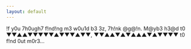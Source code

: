 ```yaml
---
layout: default
---
```

!f y0u 7h0ugh7 f!nd!ng m3 w0u1d b3 3z, 7h!nk @g@!n. M@yb3 h3@d t0 ▼▼▲▲▼▼▼▼▼▲▼▼▼▲▼▼, ▼▼▲▲▼▲▼▲▲▲▼▲▼▼▼▼ t0 f!nd 0ut m0r3...
